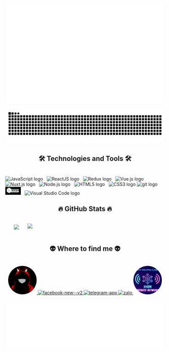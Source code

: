 <a href="#" target="_blank">
  <img src="svg/overkilldev.svg" width="1200" alt="overkill" />
</a>

![](https://raw.githubusercontent.com/overkillzero/overkillzero/main/svg/snake.svg)

<h2 align="center">🛠 Technologies and Tools 🛠</h2>
<br>
<span><img src="https://img.shields.io/badge/JavaScript-282C34?logo=javascript&logoColor=F7DF1E" alt="JavaScript logo" title="JavaScript" height="25" /></span>
&nbsp;
<span><img src="https://img.shields.io/badge/ReactJS-282C34?logo=react&logoColor=61DAFB" alt="ReactJS logo" title="ReactJS" height="25" /></span>
&nbsp;
<span><img src="https://img.shields.io/badge/Redux-282C34?logo=redux&logoColor=764ABC" alt="Redux logo" title="Redux" height="25" /></span>
&nbsp;
<span><img src="https://img.shields.io/badge/Vue.js-282C34?logo=vue.js&logoColor=4FC08D" alt="Vue.js logo" title="Vue.js" height="25" /></span>
&nbsp;
<span><img src="https://img.shields.io/badge/Nuxt.js-282C34?logo=nuxt.js&logoColor=4FC08D" alt="Nuxt.js logo" title="Nuxt.js" height="25" /></span>
&nbsp;
<span><img src="https://img.shields.io/badge/Node.js-282C34?logo=node.js&logoColor=00F200" alt="Node.js logo" title="Node.js" height="25" /></span>
&nbsp;
<span><img src="https://img.shields.io/badge/HTML5-282C34?logo=html5&logoColor=E34F26" alt="HTML5 logo" title="HTML5" height="25" /></span>
&nbsp;
<span><img src="https://img.shields.io/badge/CSS3-282C34?logo=css3&logoColor=1572B6" alt="CSS3 logo" title="CSS3" height="25" /></span>
<span><img src="https://img.shields.io/badge/git-282C34?logo=git&logoColor=F05032" alt="git logo" title="git" height="25" /></span>
&nbsp;
<span><img src="images/bash.png" alt="Visual Studio Code logo" title="Visual Studio Code" height="25" /></span>
&nbsp;
<span><img src="https://img.shields.io/badge/VS%20Code-282C34?logo=visual-studio-code&logoColor=007ACC" alt="Visual Studio Code logo" title="Visual Studio Code" height="25" /></span>
&nbsp;

<br>
<h2 align="center">🔥 GitHub Stats 🔥</h2>
<!-- https://github.com/anuraghazra/github-readme-stats -->
<br>
<div align=center>
  <a href="#" title="OverKill DEV">
    <img width="315" align="center" src="https://github-readme-stats.vercel.app/api/top-langs/?username=overkillzero&hide=c%23,powershell,Mathematica,Ruby,Objective-C,Objective-C%2b%2b,Cuda&title_color=61dafb&text_color=ffffff&icon_color=61dafb&bg_color=20232a&langs_count=8&layout=compact&border_color=61dafb&hide_border=true" />
  </a>
  <a href="#" title="OverKill DEV">
    <img align="right" width="434" src="https://github-readme-stats.vercel.app/api?username=overkillzero&show_icons=true&theme=react&border_color=61dafb&hide_border=true" />
  </a>
</div>

<br>
<h2 align="center">👽 Where to find me 👽</h2>
<br>
<!-- https://icons8.com -->
<div align="center">
  <a href="https://hieudz.carrd.co" target="blank">
    <img width="90" height="90" src="images/overkill.png" alt="overkill" />
  </a>
  <a href="https://facebook.com/overkill.DEV" target="blank">
    <img width="90" height="90" src="https://img.icons8.com/dusk/64/facebook-new--v2.png" alt="facebook-new--v2"/>
  </a>
  <a href="https://t.me/hieusadboy" target="blank">
    <img width="90" height="90" src="https://img.icons8.com/dusk/64/telegram-app.png" alt="telegram-app"/>
  </a>
  <a href="https://zalo.me/hieudz3101" target="blank">
    <img width="90" height="90" src="https://img.icons8.com/dusk/64/zalo.png" alt="zalo"/>
  </a>
  <a href="https://ht4gvpn.com" target="top">
    <img width="90" height="90" src="images/ht4g.png" alt="ht4gvpn" />
  </a>
</div>

<br>


<a href="#" target="_blank">
  <img src="svg/quotes.svg" width="846" height="150" alt="quotes" />
</a>

